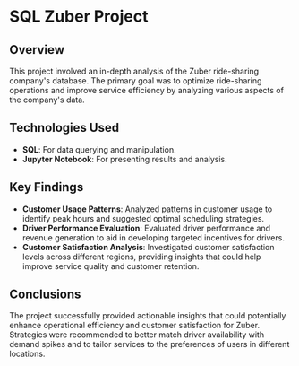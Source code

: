 # SQL Zuber Project

## Overview
This project involved an in-depth analysis of the Zuber ride-sharing company's database. The primary goal was to optimize ride-sharing operations and improve service efficiency by analyzing various aspects of the company's data.

## Technologies Used
- **SQL**: For data querying and manipulation.
- **Jupyter Notebook**: For presenting results and analysis.

## Key Findings
- **Customer Usage Patterns**: Analyzed patterns in customer usage to identify peak hours and suggested optimal scheduling strategies.
- **Driver Performance Evaluation**: Evaluated driver performance and revenue generation to aid in developing targeted incentives for drivers.
- **Customer Satisfaction Analysis**: Investigated customer satisfaction levels across different regions, providing insights that could help improve service quality and customer retention.

## Conclusions
The project successfully provided actionable insights that could potentially enhance operational efficiency and customer satisfaction for Zuber. Strategies were recommended to better match driver availability with demand spikes and to tailor services to the preferences of users in different locations.
